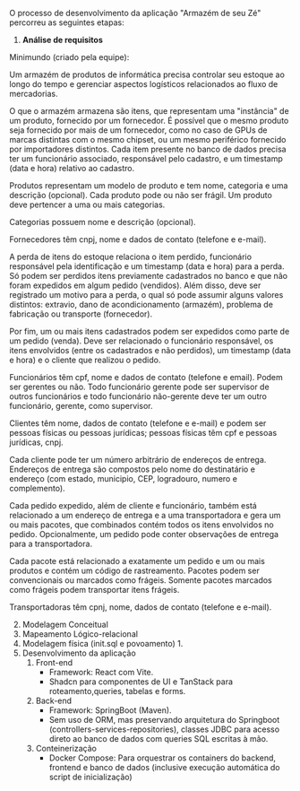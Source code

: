 O processo de desenvolvimento da aplicação "Armazém de seu Zé" percorreu as seguintes etapas:

1. **Análise de requisitos**

Minimundo (criado pela equipe):

Um armazém de produtos de informática precisa controlar seu estoque ao longo do tempo e gerenciar aspectos logísticos relacionados ao fluxo de mercadorias.

O que o armazém armazena são itens, que representam uma "instância" de um produto, fornecido por um fornecedor. É possível que o mesmo produto seja fornecido por mais de um fornecedor, como no caso de GPUs de marcas distintas com o mesmo chipset, ou um mesmo periférico fornecido por importadores distintos. Cada item presente no banco de dados precisa ter um funcionário associado, responsável pelo cadastro, e um timestamp (data e hora) relativo ao cadastro.

Produtos representam um modelo de produto e tem nome, categoria e uma descrição (opcional). Cada produto pode ou não ser frágil. Um produto deve pertencer a uma ou mais categorias.

Categorias possuem nome e descrição (opcional).
 
Fornecedores têm cnpj, nome e dados de contato (telefone e e-mail).

A perda de itens do estoque relaciona o item perdido, funcionário responsável pela identificação e um timestamp (data e hora) para a perda. Só podem ser perdidos itens previamente cadastrados no banco e que não foram expedidos em algum pedido (vendidos). Além disso, deve ser registrado um motivo para a perda, o qual só pode assumir alguns valores distintos: extravio, dano de acondicionamento (armazém), problema de fabricação ou transporte (fornecedor).

Por fim, um ou mais itens cadastrados podem ser expedidos como parte de um pedido (venda). Deve ser relacionado o funcionário responsável, os itens envolvidos (entre os cadastrados e não perdidos), um timestamp (data e hora) e o cliente que realizou o pedido.

Funcionários têm cpf, nome e dados de contato (telefone e email). Podem ser gerentes ou não. Todo funcionário gerente pode ser supervisor de outros funcionários e todo funcionário não-gerente deve ter um outro funcionário, gerente, como supervisor.

Clientes têm nome, dados de contato (telefone e e-mail) e podem ser pessoas físicas ou pessoas jurídicas; pessoas físicas têm cpf e pessoas jurídicas, cnpj.

Cada cliente pode ter um número arbitrário de endereços de entrega. Endereços de entrega são compostos pelo nome do destinatário e endereço (com estado, municipio, CEP, logradouro, numero e complemento).

Cada pedido expedido, além de cliente e funcionário, também está relacionado a um endereço de entrega e a uma transportadora e gera um ou mais pacotes, que combinados contém todos os itens envolvidos no pedido. Opcionalmente, um pedido pode conter observações de entrega para a transportadora.

Cada pacote está relacionado a exatamente um pedido e um ou mais produtos e contém um código de rastreamento. Pacotes podem ser convencionais ou marcados como frágeis. Somente pacotes marcados como frágeis podem transportar itens frágeis.

Transportadoras têm cpnj, nome, dados de contato (telefone e e-mail).

2. Modelagem Conceitual
3. Mapeamento Lógico-relacional
4. Modelagem física (init.sql e povoamento)
   1. 
5. Desenvolvimento da aplicação
   1. Front-end
      - Framework: React com Vite.
      - Shadcn para componentes de UI e TanStack para roteamento,queries, tabelas e forms.    
   2. Back-end
       - Framework: SpringBoot (Maven).
      -  Sem uso de ORM, mas preservando arquitetura do Springboot (controllers-services-repositories), classes JDBC para acesso direto ao banco de dados com queries SQL escritas à mão.
   3. Conteinerização
      - Docker Compose: Para orquestrar os containers do backend, frontend e banco de dados (inclusive execução automática do script de inicialização)